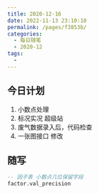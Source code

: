 ```yaml
---
title: 2020-12-16
date: 2022-11-13 23:10:10
permalink: /pages/f3853b/
categories:
  - 每日随笔
  - 2020-12
tags:
  - 
---
```

## 今日计划  



1. 小数点处理
2. 标况实况 超级站 
3. 废气数据录入后，代码检查
4. 一张图接口 修改



## 随写

```sql
-- 因子表 小数点几位保留字段
factor.val_precision
```

